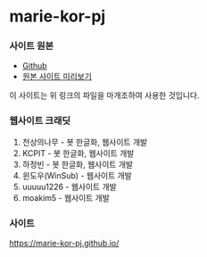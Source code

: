 # marie-kor-pj

### 사이트 원본

* [Github](https://github.com/kgu090716/Simple-Web)
* [원본 사이트 미리보기](https://kgu090716.github.io/Simple-Web/)

이 사이트는 위 링크의 파일을 마개조하여 사용한 것입니다.

### 웹사이트 크래딧

1. 천상의나무 - 봇 한글화, 웹사이트 개발
2. KCPIT - 봇 한글화, 웹사이트 개발
3. 하정빈 - 봇 한글화, 웹사이트 개발
4. 윈도우(WinSub) - 웹사이트 개발
5. uuuuu1226 - 웹사이트 개발
6. moakim5 - 웹사이트 개발

### 사이트 
https://marie-kor-pj.github.io/
